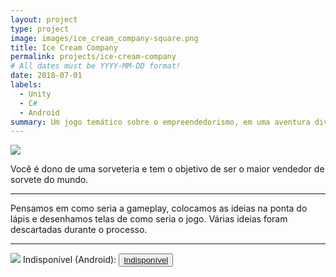 ```yaml
---
layout: project
type: project
image: images/ice_cream_company-square.png
title: Ice Cream Company
permalink: projects/ice-cream-company
# All dates must be YYYY-MM-DD format!
date: 2018-07-01
labels:
  - Unity
  - C#
  - Android
summary: Um jogo temático sobre o empreendedorismo, em uma aventura divertida e lúdica.
---
```


<img class="ui image" src="{{ site.baseurl }}/images/ice_cream_company-header.png">

Você é dono de uma sorveteria e tem o objetivo de ser o maior vendedor de sorvete do mundo.
<hr>
Pensamos em como seria a gameplay, colocamos as ideias na ponta do lápis e desenhamos telas de como seria o jogo. Várias ideias foram descartadas durante o processo.

<hr>
<img class="ui centered medium circular image" src="{{ site.baseurl }}/images/ice_cream_company-playstore.png">
Indisponível <i class="fas fa-times"></i> (Android):
<button>
  <a href="">
    <i class="fab fa-google-play"></i>Indisponível</a>
</button>
